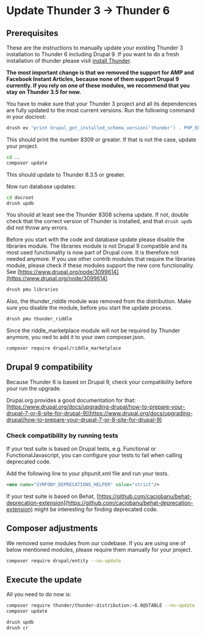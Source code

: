 # Update Thunder 3 -> Thunder 6

## Prerequisites

These are the instructions to manually update your existing Thunder 3 installation to Thunder 6 including Drupal 9. If
you want to do a fresh installation of thunder please visit [install Thunder](../setup.md#install-thunder).

**The most important change is that we removed the support for AMP and Facebook Instant Articles, because none of them
support Drupal 9 currently. If you rely on one of these modules, we recommend that you stay on Thunder 3.5 for now.**

You have to make sure that your Thunder 3 project and all its dependencies are fully updated to the most current
versions. Run the following command in your docroot:

```bash
drush ev "print drupal_get_installed_schema_version('thunder') . PHP_EOL;"
```

This should print the number 8309 or greater. If that is not the case, update your project.

```bash
cd ..
composer update
```

This should update to Thunder 8.3.5 or greater.

Now run database updates:

```bash
cd docroot
drush updb
```

You should at least see the Thunder 8308 schema update. If not, double check that the correct version of Thunder is
installed, and that `drush updb` did not throw any errors.

Before you start with the code and database update please disable the libraries module. The libraries module is not
Drupal 9 compatible and its most used functionality is now part of Drupal core. It is therefore not needed anymore. If
you use other contrib modules that require the libraries module, please check if these modules support the new core
functionality. See [https://www.drupal.org/node/3099614](https://www.drupal.org/node/3099614)

```bash
drush pmu libraries
```

Also, the thunder_riddle module was removed from the distribution. Make sure you disable the module, before you start
the update process.

```bash
drush pmu thunder_riddle
```

Since the riddle_marketplace module will not be required by Thunder anymore, you ned to add it to your own
composer.json.

```bash
composer require drupal/riddle_marketplace
```

## Drupal 9 compatibility

Because Thunder 6 is based on Drupal 9, check your compatibility before your run the upgrade.

Drupal.org provides a good documentation for
that: [https://www.drupal.org/docs/upgrading-drupal/how-to-prepare-your-drupal-7-or-8-site-for-drupal-9](https://www.drupal.org/docs/upgrading-drupal/how-to-prepare-your-drupal-7-or-8-site-for-drupal-9)

### Check compatibility by running tests

If your test suite is based on Drupal tests, e.g. Functional or FunctionalJavascript, you can configure your tests to
fail when calling deprecated code.

Add the following line to your phpunit.xml file and run your tests.

```xml
<env name="SYMFONY_DEPRECATIONS_HELPER" value="strict"/>
```

If your test suite is based on
Behat, [https://github.com/caciobanu/behat-deprecation-extension](https://github.com/caciobanu/behat-deprecation-extension)
might be interesting for finding deprecated code.

## Composer adjustments

We removed some modules from our codebase. If you are using one of below mentioned modules, please require them manually
for your project.

```bash
composer require drupal/entity --no-update

```

## Execute the update

All you need to do now is:

```bash
composer require thunder/thunder-distribution:~6.0@STABLE --no-update
composer update

drush updb
drush cr
```
